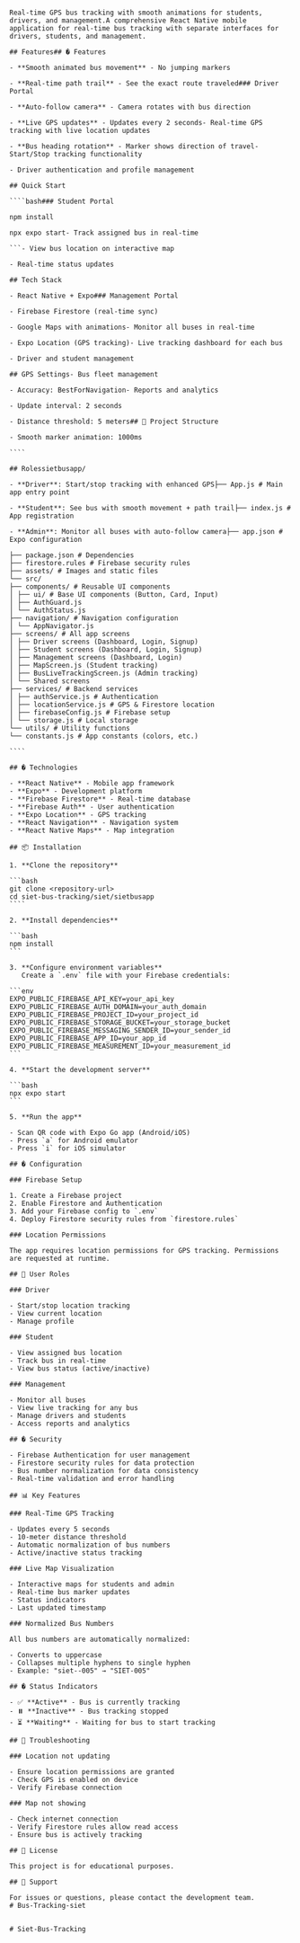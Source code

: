 `````# SIET Bus Tracking System# SIET Bus Tracking System

Real-time GPS bus tracking with smooth animations for students, drivers, and management.A comprehensive React Native mobile application for real-time bus tracking with separate interfaces for drivers, students, and management.

## Features## � Features

- **Smooth animated bus movement** - No jumping markers

- **Real-time path trail** - See the exact route traveled### Driver Portal

- **Auto-follow camera** - Camera rotates with bus direction

- **Live GPS updates** - Updates every 2 seconds- Real-time GPS tracking with live location updates

- **Bus heading rotation** - Marker shows direction of travel- Start/Stop tracking functionality

- Driver authentication and profile management

## Quick Start

````bash### Student Portal

npm install

npx expo start- Track assigned bus in real-time

```- View bus location on interactive map

- Real-time status updates

## Tech Stack

- React Native + Expo### Management Portal

- Firebase Firestore (real-time sync)

- Google Maps with animations- Monitor all buses in real-time

- Expo Location (GPS tracking)- Live tracking dashboard for each bus

- Driver and student management

## GPS Settings- Bus fleet management

- Accuracy: BestForNavigation- Reports and analytics

- Update interval: 2 seconds

- Distance threshold: 5 meters## 📁 Project Structure

- Smooth marker animation: 1000ms

````

## Rolessietbusapp/

- **Driver**: Start/stop tracking with enhanced GPS├── App.js # Main app entry point

- **Student**: See bus with smooth movement + path trail├── index.js # App registration

- **Admin**: Monitor all buses with auto-follow camera├── app.json # Expo configuration

├── package.json # Dependencies
├── firestore.rules # Firebase security rules
├── assets/ # Images and static files
└── src/
├── components/ # Reusable UI components
│ ├── ui/ # Base UI components (Button, Card, Input)
│ ├── AuthGuard.js
│ └── AuthStatus.js
├── navigation/ # Navigation configuration
│ └── AppNavigator.js
├── screens/ # All app screens
│ ├── Driver screens (Dashboard, Login, Signup)
│ ├── Student screens (Dashboard, Login, Signup)
│ ├── Management screens (Dashboard, Login)
│ ├── MapScreen.js (Student tracking)
│ ├── BusLiveTrackingScreen.js (Admin tracking)
│ └── Shared screens
├── services/ # Backend services
│ ├── authService.js # Authentication
│ ├── locationService.js # GPS & Firestore location
│ ├── firebaseConfig.js # Firebase setup
│ └── storage.js # Local storage
└── utils/ # Utility functions
└── constants.js # App constants (colors, etc.)

````

## �️ Technologies

- **React Native** - Mobile app framework
- **Expo** - Development platform
- **Firebase Firestore** - Real-time database
- **Firebase Auth** - User authentication
- **Expo Location** - GPS tracking
- **React Navigation** - Navigation system
- **React Native Maps** - Map integration

## 📦 Installation

1. **Clone the repository**

```bash
git clone <repository-url>
cd siet-bus-tracking/siet/sietbusapp
````

2. **Install dependencies**

```bash
npm install
```

3. **Configure environment variables**
   Create a `.env` file with your Firebase credentials:

```env
EXPO_PUBLIC_FIREBASE_API_KEY=your_api_key
EXPO_PUBLIC_FIREBASE_AUTH_DOMAIN=your_auth_domain
EXPO_PUBLIC_FIREBASE_PROJECT_ID=your_project_id
EXPO_PUBLIC_FIREBASE_STORAGE_BUCKET=your_storage_bucket
EXPO_PUBLIC_FIREBASE_MESSAGING_SENDER_ID=your_sender_id
EXPO_PUBLIC_FIREBASE_APP_ID=your_app_id
EXPO_PUBLIC_FIREBASE_MEASUREMENT_ID=your_measurement_id
```

4. **Start the development server**

```bash
npx expo start
```

5. **Run the app**

- Scan QR code with Expo Go app (Android/iOS)
- Press `a` for Android emulator
- Press `i` for iOS simulator

## � Configuration

### Firebase Setup

1. Create a Firebase project
2. Enable Firestore and Authentication
3. Add your Firebase config to `.env`
4. Deploy Firestore security rules from `firestore.rules`

### Location Permissions

The app requires location permissions for GPS tracking. Permissions are requested at runtime.

## 📱 User Roles

### Driver

- Start/stop location tracking
- View current location
- Manage profile

### Student

- View assigned bus location
- Track bus in real-time
- View bus status (active/inactive)

### Management

- Monitor all buses
- View live tracking for any bus
- Manage drivers and students
- Access reports and analytics

## � Security

- Firebase Authentication for user management
- Firestore security rules for data protection
- Bus number normalization for data consistency
- Real-time validation and error handling

## 📊 Key Features

### Real-Time GPS Tracking

- Updates every 5 seconds
- 10-meter distance threshold
- Automatic normalization of bus numbers
- Active/inactive status tracking

### Live Map Visualization

- Interactive maps for students and admin
- Real-time bus marker updates
- Status indicators
- Last updated timestamp

### Normalized Bus Numbers

All bus numbers are automatically normalized:

- Converts to uppercase
- Collapses multiple hyphens to single hyphen
- Example: "siet--005" → "SIET-005"

## � Status Indicators

- ✅ **Active** - Bus is currently tracking
- ⏸️ **Inactive** - Bus tracking stopped
- ⏳ **Waiting** - Waiting for bus to start tracking

## 🐛 Troubleshooting

### Location not updating

- Ensure location permissions are granted
- Check GPS is enabled on device
- Verify Firebase connection

### Map not showing

- Check internet connection
- Verify Firestore rules allow read access
- Ensure bus is actively tracking

## 📄 License

This project is for educational purposes.

## 👥 Support

For issues or questions, please contact the development team.
#   B u s - T r a c k i n g - s i e t 
 
 
#   S i e t - B u s - T r a c k i n g  
 